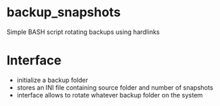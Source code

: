 # backup_snapshots
Simple BASH script rotating backups using hardlinks

# Interface

- initialize a backup folder
- stores an INI file containing source folder and number of snapshots
- interface allows to rotate whatever backup folder on the system
